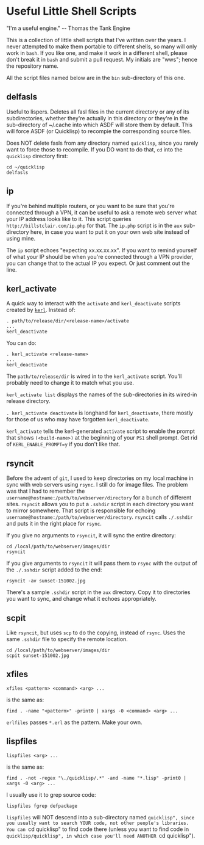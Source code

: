 # Useful Little Shell Scripts

"I'm a useful engine." -- Thomas the Tank Engine

This is a collection of little shell scripts that I've written over the years. I never attempted to make them portable to different shells, so many will only work in <code>bash</code>. If you like one, and make it work in a different shell, please don't break it in <code>bash</code> and submit a pull request. My initials are "wws"; hence the repository name.

All the script files named below are in the `bin` sub-directory of this one.

## delfasls

Useful to lispers. Deletes all fasl files in the current directory or any of its subdirectories, whether they're actually in this directory or they're in the sub-directory of ~/.cache into which ASDF will store them by default. This will force ASDF (or Quicklisp) to recompie the corresponding source files.

Does NOT delete fasls from any directory named `quicklisp`, since you rarely want to force those to recompile. If you DO want to do that, `cd` into the `quicklisp` directory first:

```
cd ~/quicklisp
delfasls
```

## ip

If you're behind multiple routers, or you want to be sure that you're connected through a VPN, it can be useful to ask a remote web server what your IP address looks like to it. This script queries `http://billstclair.com/ip.php` for that. The `ip.php` script is in the `aux` sub-directory here, in case you want to put it on your own web site instead of using mine.

The `ip` script echoes "expecting xx.xx.xx.xx". If you want to remind yourself of what your IP should be when you're connected through a VPN provider, you can change that to the actual IP you expect. Or just comment out the line.

## kerl_activate

A quick way to interact with the `activate` and `kerl_deactivate` scripts created by <a href='https://github.com/yrashk/kerl'>`kerl`</a>. Instead of:

```
. path/to/release/dir/<release-name>/activate
...
kerl_deactivate
```

You can do:

```
. kerl_activate <release-name>
...
kerl_deactivate
```

The `path/to/release/dir` is wired in to the `kerl_activate` script. You'll probably need to change it to match what you use.

`kerl_activate list` displays the names of the sub-directories in its wired-in release directory.

`. kerl_activate deactivate` is longhand for `kerl_deactivate`, there mostly for those of us who may have forgotten `kerl_deactivate`.

`kerl_activate` tells the kerl-generated `activate` script to enable the prompt that shows `(<build-name>)` at the beginning of your `PS1` shell prompt. Get rid of `KERL_ENABLE_PROMPT=y` if you don't like that.

## rsyncit

Before the advent of `git`, I used to keep directories on my local machine in sync with web servers using `rsync`. I still do for image files. The problem was that I had to remember the `username@hostname:/path/to/webserver/directory` for a bunch of different sites. `rsyncit` allows you to put a `.sshdir` script in each directory you want to mirror somewhere. That script is responsible for echoing `username@hostname:/path/to/webserver/directory`. `rsyncit` calls `./.sshdir` and puts it in the right place for `rsync`.

If you give no arguments to `rsyncit`, it will sync the entire directory:

```
cd /local/path/to/webserver/images/dir
rsyncit
```

If you give arguments to `rsyncit` it will pass them to `rsync` with the output of the `./.sshdir` script added to the end:

```
rsyncit -av sunset-151002.jpg
```

There's a sample `.sshdir` script in the `aux` directory. Copy it to directories you want to sync, and change what it echoes appropriately.

## scpit

Like `rsyncit`, but uses `scp` to do the copying, instead of `rsync`. Uses the same `.sshdir` file to specify the remote location.

```
cd /local/path/to/webserver/images/dir
scpit sunset-151002.jpg
```

## xfiles

```
xfiles <pattern> <command> <arg> ...
```

is the same as:

```
find . -name "<pattern>" -print0 | xargs -0 <command> <arg> ...
```

`erlfiles` passes `*.erl` as the pattern. Make your own.

## lispfiles

```lispfiles <arg> ...```

is the same as:

```
find . -not -regex "\./quicklisp/.*" -and -name "*.lisp" -print0 | xargs -0 <arg> ...
```

I usually use it to grep source code:

```
lispfiles fgrep defpackage
```

`lispfiles` will NOT descend into a sub-directory named `quicklisp", since you usually want to search YOUR code, not other people's libraries. You can `cd quicklisp" to find code there (unless you want to find code in `quicklisp/quicklisp", in which case you'll need ANOTHER `cd quicklisp").
